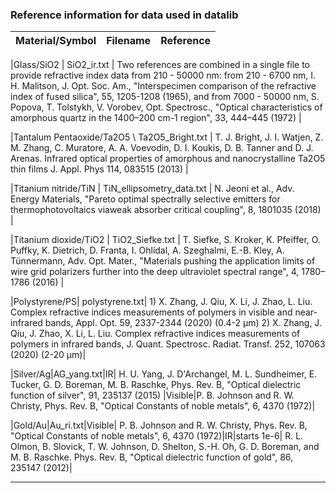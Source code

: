 ### Reference information for data used in datalib

| Material/Symbol      | Filename  |  Reference  |
|---                     |---        |---          |

|Glass/SiO2 | SiO2_ir.txt | Two references are combined in a single file to provide refractive index data from 210 - 50000 nm: from 210 - 6700 nm, I. H. Malitson,  J. Opt. Soc. Am., "Interspecimen comparison of the refractive index of fused silica", 55, 1205-1208 (1965), and from 7000 - 50000 nm, S. Popova, T. Tolstykh, V. Vorobev, Opt. Spectrosc., "Optical characteristics of amorphous quartz in the 1400–200 cm-1 region", 33, 444–445 (1972) |

|Tantalum Pentaoxide/Ta2O5 \ Ta2O5_Bright.txt | T. J. Bright, J. I. Watjen, Z. M. Zhang, C. Muratore, A. A. Voevodin, D. I. Koukis, D. B. Tanner and D. J. Arenas. Infrared optical properties of amorphous and nanocrystalline Ta2O5 thin films J. Appl. Phys 114, 083515 (2013) |

|Titanium nitride/TiN | TiN_ellipsometry_data.txt | N. Jeoni et al., Adv. Energy Materials, "Pareto optimal spectrally selective emitters for thermophotovoltaics viaweak absorber critical coupling", 8, 1801035 (2018) |

|Titanium dioxide/TiO2 | TiO2_Siefke.txt | T. Siefke, S. Kroker, K. Pfeiffer, O. Puffky, K. Dietrich, D. Franta, I. Ohlídal, A. Szeghalmi, E.-B. Kley, A. Tünnermann, Adv. Opt. Mater., "Materials pushing the application limits of wire grid polarizers further into the deep ultraviolet spectral range", 4, 1780–1786 (2016) |

|Polystyrene/PS| polystyrene.txt| 1) X. Zhang, J. Qiu, X. Li, J. Zhao, L. Liu. Complex refractive indices measurements of polymers in visible and near-infrared bands, Appl. Opt. 59, 2337-2344 (2020) (0.4-2 µm)
2) X. Zhang, J. Qiu, J. Zhao, X. Li, L. Liu. Complex refractive indices measurements of polymers in infrared bands, J. Quant. Spectrosc. Radiat. Transf. 252, 107063 (2020) (2-20 µm)|

|Silver/Ag|AG_yang.txt|IR| H. U. Yang, J. D'Archangel, M. L. Sundheimer, E. Tucker, G. D. Boreman, M. B. Raschke,  Phys. Rev. B, "Optical dielectric function of silver",  91, 235137 (2015) |Visible|P. B. Johnson and R. W. Christy, Phys. Rev. B, "Optical Constants of noble metals", 6, 4370 (1972)|

|Gold/Au|Au_ri.txt|Visible| P. B. Johnson and R. W. Christy, Phys. Rev. B, "Optical Constants of noble metals", 6, 4370 (1972)|IR|starts 1e-6| R. L. Olmon, B. Slovick, T. W. Johnson, D. Shelton, S.-H. Oh, G. D. Boreman, and M. B. Raschke.  Phys. Rev. B, "Optical dielectric function of gold", 86, 235147 (2012)|




















*************************************************

